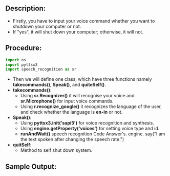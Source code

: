 ## Description:
- Firstly, you have to input your voice command whether you want to shutdown your computer or not.
- If "yes", it will shut down your computer; otherwise, it will not. 

## Procedure: 
```python
import os
import pyttsx3
import speech_recognition as sr
```
- Then we will define one class, which have three functions namely **takecommands()**, **Speak()**, and **quiteSelf()**.
- **takecommands()**: 
  - Using **sr.Recognizer()** it will recognise your voice and **sr.Microphone()** for input voice commands.
  - Using **r.recognize_google()** it recognizes the language of the user, and check whether the language is **en-in** or not.
- **Speak()**: 
  - Using **pyttsx3.init('sapi5')** for voice recognition and synthesis.
  - Using **engine.getProperty('voices')** for setting voice type and id.
  - **runAndWait()** speech recognition Code Answer's. engine. say("I am the text spoken after changing the speech rate.")
- **quitSelf**:
  - Method to self shut down system.

## Sample Output:
